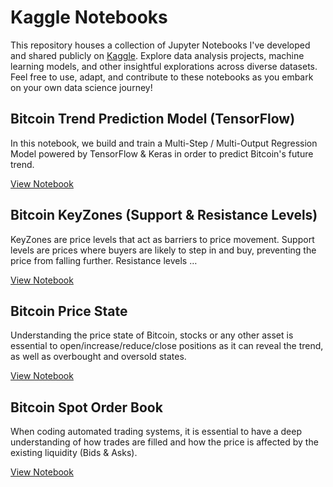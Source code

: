 # Kaggle Notebooks

This repository houses a collection of Jupyter Notebooks I've developed and shared publicly on [Kaggle](https://www.kaggle.com/). Explore data analysis projects, machine learning models, and other insightful explorations across diverse datasets. Feel free to use, adapt, and contribute to these notebooks as you embark on your own data science journey!


## Bitcoin Trend Prediction Model (TensorFlow)

In this notebook, we build and train a Multi-Step / Multi-Output Regression Model powered by TensorFlow & Keras in order to predict Bitcoin's future trend.

[View Notebook](./bitcoin-trend-prediction-model-with-tensorflow/README.md)



## Bitcoin KeyZones (Support & Resistance Levels)

KeyZones are price levels that act as barriers to price movement. Support levels are prices where buyers are likely to step in and buy, preventing the price from falling further. Resistance levels …


[View Notebook](./bitcoin-keyzones-support-resistance-levels/README.md)



## Bitcoin Price State

Understanding the price state of Bitcoin, stocks or any other asset is essential to open/increase/reduce/close positions as it can reveal the trend, as well as overbought and oversold states.

[View Notebook](./bitcoin-price-state/README.md)



## Bitcoin Spot Order Book

When coding automated trading systems, it is essential to have a deep understanding  of how trades are filled and how the price is affected by the existing liquidity (Bids & Asks).

[View Notebook](./bitcoin-spot-orderbook/README.md)